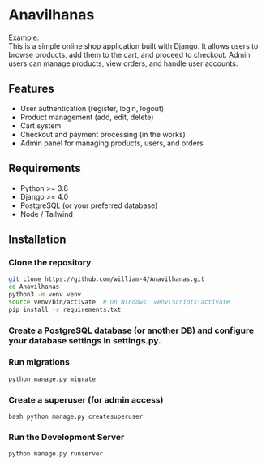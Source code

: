 # Anavilhanas

Example:  
This is a simple online shop application built with Django. It allows users to browse products, add them to the cart, and proceed to checkout. Admin users can manage products, view orders, and handle user accounts.

## Features
- User authentication (register, login, logout)
- Product management (add, edit, delete)
- Cart system
- Checkout and payment processing (in the works)
- Admin panel for managing products, users, and orders

## Requirements
- Python >= 3.8
- Django >= 4.0
- PostgreSQL (or your preferred database)
- Node / Tailwind

## Installation

### Clone the repository
```bash
git clone https://github.com/william-4/Anavilhanas.git
cd Anavilhanas
python3 -m venv venv
source venv/bin/activate  # On Windows: venv\Scripts\activate
pip install -r requirements.txt
```
### Create a PostgreSQL database (or another DB) and configure your database settings in settings.py.

### Run migrations
```bash
python manage.py migrate
```
### Create a superuser (for admin access)
```
bash python manage.py createsuperuser
```
### Run the Development Server
```bash
python manage.py runserver
```
